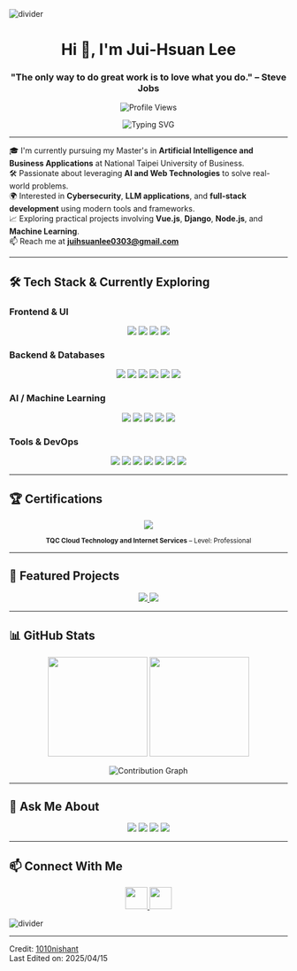 <!--horizontal divider-->
<img src="https://user-images.githubusercontent.com/73097560/115834477-dbab4500-a447-11eb-908a-139a6edaec5c.gif" alt="divider" />

<!-- Title -->
<div align="center">
  <h1>Hi 👋, I'm Jui-Hsuan Lee</h1>
  <h3>"The only way to do great work is to love what you do." – Steve Jobs</h3>
</div>

<!-- Profile Views -->
<p align="center">
  <img src="https://komarev.com/ghpvc/?username=JuiHsuanLee0303&label=Profile%20views&color=0e75b6&style=flat" alt="Profile Views" />
</p>

<!-- Typing Animation -->
<div align="center">
  <img src="https://readme-typing-svg.herokuapp.com?font=Fira+Code&pause=1000&color=2196F3&center=true&vCenter=true&width=435&lines=AI+%26+Web+Developer;Always+Learning+New+Things;Passionate+About+Technology" alt="Typing SVG" />
</div>

---

🎓 I'm currently pursuing my Master's in **Artificial Intelligence and Business Applications** at National Taipei University of Business.  
🛠️ Passionate about leveraging **AI and Web Technologies** to solve real-world problems.  
🌍 Interested in **Cybersecurity**, **LLM applications**, and **full-stack development** using modern tools and frameworks.  
📈 Exploring practical projects involving **Vue.js**, **Django**, **Node.js**, and **Machine Learning**.  
📫 Reach me at **juihsuanlee0303@gmail.com**

---

## 🛠️ Tech Stack & Currently Exploring

### Frontend & UI

<p align="center">
  <img src="https://img.shields.io/badge/Vue.js-35495E?style=for-the-badge&logo=vue.js&logoColor=4FC08D" />
  <img src="https://img.shields.io/badge/Nuxt.js-00C58E?style=for-the-badge&logo=nuxt.js&logoColor=white" />
  <img src="https://img.shields.io/badge/Tailwind_CSS-38B2AC?style=for-the-badge&logo=tailwind-css&logoColor=white" />
  <img src="https://img.shields.io/badge/Bootstrap-7952B3?style=for-the-badge&logo=bootstrap&logoColor=white" />
</p>

### Backend & Databases

<p align="center">
  <img src="https://img.shields.io/badge/Node.js-339933?style=for-the-badge&logo=node.js&logoColor=white" />
  <img src="https://img.shields.io/badge/Express.js-000000?style=for-the-badge&logo=express&logoColor=white" />
  <img src="https://img.shields.io/badge/Django-092E20?style=for-the-badge&logo=django&logoColor=white" />
  <img src="https://img.shields.io/badge/PostgreSQL-4169E1?style=for-the-badge&logo=postgresql&logoColor=white" />
  <img src="https://img.shields.io/badge/MySQL-4479A1?style=for-the-badge&logo=mysql&logoColor=white" />
  <img src="https://img.shields.io/badge/MongoDB-47A248?style=for-the-badge&logo=mongodb&logoColor=white" />
</p>

### AI / Machine Learning

<p align="center">
  <img src="https://img.shields.io/badge/PyTorch-EE4C2C?style=for-the-badge&logo=pytorch&logoColor=white" />
  <img src="https://img.shields.io/badge/TensorFlow-FF6F00?style=for-the-badge&logo=tensorflow&logoColor=white" />
  <img src="https://img.shields.io/badge/Transformers-FFBF00?style=for-the-badge&logo=huggingface&logoColor=black" />
  <img src="https://img.shields.io/badge/OpenAI-412991?style=for-the-badge&logo=openai&logoColor=white" />
  <img src="https://img.shields.io/badge/LLM-0066CC?style=for-the-badge&logo=github&logoColor=white" />
</p>

### Tools & DevOps

<p align="center">
  <img src="https://img.shields.io/badge/Azure-0089D6?style=for-the-badge&logo=microsoft-azure&logoColor=white" />
  <img src="https://img.shields.io/badge/AWS-232F3E?style=for-the-badge&logo=amazon-aws&logoColor=white" />
  <img src="https://img.shields.io/badge/Vercel-000000?style=for-the-badge&logo=vercel&logoColor=white" />
  <img src="https://img.shields.io/badge/Firebase-FFCA28?style=for-the-badge&logo=firebase&logoColor=black" />
  <img src="https://img.shields.io/badge/Docker-2496ED?style=for-the-badge&logo=docker&logoColor=white" />
  <img src="https://img.shields.io/badge/Git-EE4C2C?style=for-the-badge&logo=git&logoColor=white" />
  <img src="https://img.shields.io/badge/GitHub_Actions-2088FF?style=for-the-badge&logo=github-actions&logoColor=white" />
</p>

---

## 🏆 Certifications

<p align="center">
  <img src="https://img.shields.io/badge/Cloud_Technology_And_Internet_Services-0066CC?style=for-the-badge&logo=cloudflare&logoColor=white" />
</p>
<p align="center">
  <small><strong>TQC Cloud Technology and Internet Services</strong> – Level: Professional</small>
</p>

---

## 🌟 Featured Projects

<p align="center">
  <a href="https://github.com/JuiHsuanLee0303/auto-commit-bot">
    <img src="https://github-readme-stats.vercel.app/api/pin/?username=JuiHsuanLee0303&repo=auto-commit-bot&theme=dark" />
  </a>
  <a href="https://github.com/JuiHsuanLee0303/py-mail-me">
    <img src="https://github-readme-stats.vercel.app/api/pin/?username=JuiHsuanLee0303&repo=py-mail-me&theme=dark" />
  </a>
</p>

---

## 📊 GitHub Stats

<p align="center">
  <img height="180em" src="https://github-readme-stats.vercel.app/api?username=JuiHsuanLee0303&theme=dark&show_icons=true&count_private=true" />
  <img height="180em" src="https://github-readme-stats.vercel.app/api/top-langs/?username=JuiHsuanLee0303&layout=compact&langs_count=8&theme=dark" />
</p>

<p align="center">
  <img src="https://github-readme-activity-graph.vercel.app/graph?username=JuiHsuanLee0303&theme=github-compact" alt="Contribution Graph" />
</p>

---

## 💬 Ask Me About

<p align="center">
  <img src="https://img.shields.io/badge/AI/ML-FF6F00?style=for-the-badge&logo=python&logoColor=white" />
  <img src="https://img.shields.io/badge/Web_Development-4A90E2?style=for-the-badge&logo=javascript&logoColor=white" />
  <img src="https://img.shields.io/badge/Cybersecurity-1A73E8?style=for-the-badge&logo=security&logoColor=white" />
  <img src="https://img.shields.io/badge/Cloud_Computing-0089D6?style=for-the-badge&logo=microsoft-azure&logoColor=white" />
</p>

---

## 📫 Connect With Me

<p align="center">
  <a href="https://www.linkedin.com/in/jui-hsuan-lee-a0672ab8/" target="_blank">
    <img src="https://cdn.jsdelivr.net/gh/devicons/devicon/icons/linkedin/linkedin-original.svg" height="40" />
  </a>
  <a href="https://github.com/JuiHsuanLee0303" target="_blank">
    <img src="https://cdn.jsdelivr.net/gh/devicons/devicon/icons/github/github-original.svg" height="40" />
  </a>
</p>

<!--horizontal divider-->
<img src="https://user-images.githubusercontent.com/73097560/115834477-dbab4500-a447-11eb-908a-139a6edaec5c.gif" alt="divider" />

---

Credit: [1010nishant](https://github.com/1010nishant)  
Last Edited on: 2025/04/15

